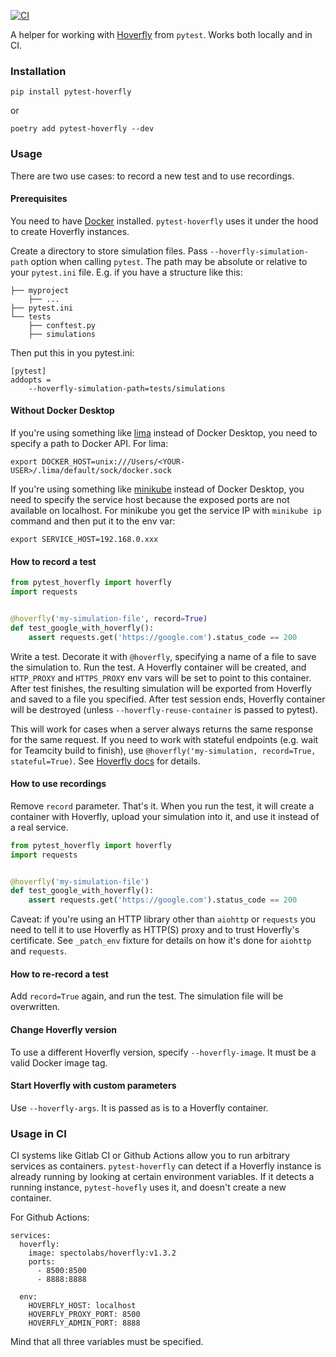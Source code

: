[![CI](https://github.com/wrike/pytest-hoverfly/actions/workflows/main.yml/badge.svg)](https://github.com/wrike/pytest-hoverfly/actions/workflows/main.yml)


A helper for working with [Hoverfly](https://hoverfly.readthedocs.io/en/latest/) from `pytest`. Works both locally and in CI.

### Installation
`pip install pytest-hoverfly`

or

`poetry add pytest-hoverfly --dev`


### Usage
There are two use cases: to record a new test and to use recordings.

#### Prerequisites
You need to have [Docker](https://www.docker.com/) installed. `pytest-hoverfly` uses it under the hood to create Hoverfly instances.

Create a directory to store simulation files. Pass `--hoverfly-simulation-path` option
when calling `pytest`. The path may be absolute or relative to your `pytest.ini` file.
E.g. if you have a structure like this:
```
├── myproject
    ├── ...
├── pytest.ini
└── tests
    ├── conftest.py
    ├── simulations
```

Then put this in you pytest.ini:
```
[pytest]
addopts =
    --hoverfly-simulation-path=tests/simulations
```

#### Without Docker Desktop
If you're using something like [lima](https://github.com/lima-vm/lima) instead of Docker Desktop, you need to specify a path to Docker API. For lima:

`export DOCKER_HOST=unix:///Users/<YOUR-USER>/.lima/default/sock/docker.sock`

If you're using something like [minikube](https://github.com/kubernetes/minikube) instead of Docker Desktop, you need to specify the service host because the exposed ports are not available on localhost. For minikube you get the service IP with `minikube ip` command and then put it to the env var:

`export SERVICE_HOST=192.168.0.xxx`

#### How to record a test
```python
from pytest_hoverfly import hoverfly
import requests


@hoverfly('my-simulation-file', record=True)
def test_google_with_hoverfly():
    assert requests.get('https://google.com').status_code == 200
```

Write a test. Decorate it with `@hoverfly`, specifying a name of a file to save the simulation to.
Run the test. A Hoverfly container will be created, and  `HTTP_PROXY` and `HTTPS_PROXY` env vars
will be set to point to this container. After test finishes, the resulting simulation will
be exported from Hoverfly and saved to a file you specified. After test session ends, Hoverfly
container will be destroyed (unless `--hoverfly-reuse-container` is passed to pytest).

This will work for cases when a server always returns the same response for the same
request. If you need to work with stateful endpoints (e.g. wait for Teamcity build
to finish), use `@hoverfly('my-simulation, record=True, stateful=True)`. See
[Hoverfly docs](https://docs.hoverfly.io/en/latest/pages/tutorials/basic/capturingsequences/capturingsequences.html)
for details.

#### How to use recordings
Remove `record` parameter. That's it. When you run the test, it will create a container
with Hoverfly, upload your simulation into it, and use it instead of a real service.

```python
from pytest_hoverfly import hoverfly
import requests


@hoverfly('my-simulation-file')
def test_google_with_hoverfly():
    assert requests.get('https://google.com').status_code == 200
```

Caveat: if you're using an HTTP library other than `aiohttp` or `requests` you need to
tell it to use Hoverfly as HTTP(S) proxy and to trust Hoverfly's certificate. See
`_patch_env` fixture for details on how it's done for `aiohttp` and `requests`.

#### How to re-record a test
Add `record=True` again, and run the test. The simulation file will be overwritten.


#### Change Hoverfly version
To use a different Hoverfly version, specify `--hoverfly-image`. It must be a valid Docker image tag.

#### Start Hoverfly with custom parameters
Use `--hoverfly-args`. It is passed as is to a Hoverfly container.

### Usage in CI
CI systems like Gitlab CI or Github Actions allow you to run arbitrary services as containers. `pytest-hoverfly` can detect if a Hoverfly instance is already running by looking at certain environment variables. If it detects a running instance, `pytest-hovefly` uses it, and doesn't create a new container.

For Github Actions:

```
services:
  hoverfly:
    image: spectolabs/hoverfly:v1.3.2
    ports:
      - 8500:8500
      - 8888:8888

  env:
    HOVERFLY_HOST: localhost
    HOVERFLY_PROXY_PORT: 8500
    HOVERFLY_ADMIN_PORT: 8888
```

Mind that all three variables must be specified.
